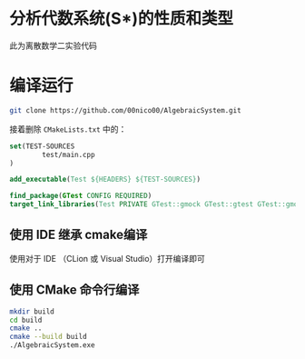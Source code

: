 # 分析代数系统(S*)的性质和类型

此为离散数学二实验代码

# 编译运行
```bash
git clone https://github.com/00nico00/AlgebraicSystem.git
```
接着删除 `CMakeLists.txt` 中的：
```cmake
set(TEST-SOURCES
        test/main.cpp
)

add_executable(Test ${HEADERS} ${TEST-SOURCES})

find_package(GTest CONFIG REQUIRED)
target_link_libraries(Test PRIVATE GTest::gmock GTest::gtest GTest::gmock_main GTest::gtest_main)
```

## 使用 IDE 继承 cmake编译
使用对于 IDE （CLion 或 Visual Studio）打开编译即可

## 使用 CMake 命令行编译
```bash
mkdir build
cd build
cmake ..
cmake --build build
./AlgebraicSystem.exe
```